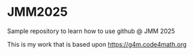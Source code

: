 # JMM2025
Sample repository to learn how to use github @ JMM 2025

This is my work that is based upon <https://g4m.code4math.org>
